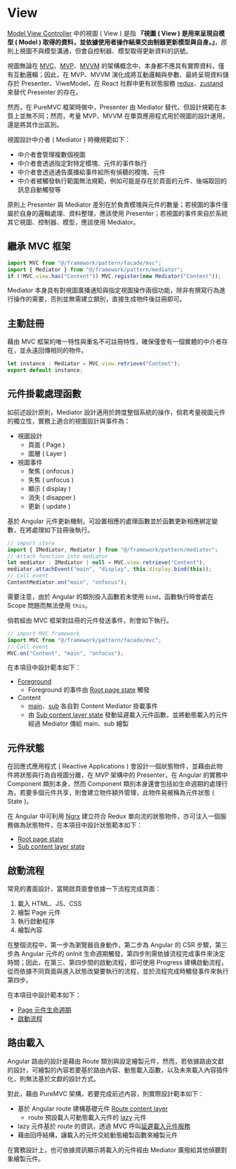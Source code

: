 # View

[Model View Controller](https://www.geeksforgeeks.org/mvc-design-pattern/) 中的視圖 ( View ) 是指 **『視圖 ( View ) 是用來呈現自模型 ( Model ) 取得的資料，並依據使用者操作結果交由制器更新模型與自身。』**，原則上視圖不與模型溝通，但會自控制器、模型取得更新資料的訊號。

視圖無論在 [MVC](https://www.geeksforgeeks.org/mvc-design-pattern/)、[MVP](https://www.geeksforgeeks.org/mvp-model-view-presenter-architecture-pattern-in-android-with-example/)、[MVVM](https://www.geeksforgeeks.org/introduction-to-model-view-view-model-mvvm/) 的架構概念中，本身都不應具有實際資料，僅有互動邏輯；因此，在 MVP、MVVM 演化成將互動邏輯與參數、最終呈現資料儲存於 Presenter、ViweModel，在 React 社群中更有狀態服務 [redux](https://redux.js.org/)、[zustand](https://zustand-demo.pmnd.rs/) 來替代 Presenter 的存在。

然而，在 PureMVC 框架時做中，Presenter 由 Mediator 替代，但設計規範在本質上並無不同；然而，考量 MVP、MVVM 在單頁應用程式用於視圖的設計運用，還是將其作出區別。

視圖設計中介者 ( Mediator ) 時機規範如下：

+ 中介者會管理複數個視圖
+ 中介者會透過指定對特定模塊、元件的事件執行
+ 中介者會透過通告廣播給事件給所有偵聽的模塊、元件
+ 中介者被觸發執行範圍無法規範，例如可能是存在於頁面的元件、後端取回的訊息自動觸發等

原則上 Presenter 與 Mediator 差別在於負責模塊與元件的數量；若視圖的事件僅屬於自身的邏輯處理、資料整理，應該使用 Presenter；若視圖的事件來自於系統其它視圖、控制器、模型，應該使用 Mediator。

## 繼承 MVC 框架

```js
import MVC from "@/framework/pattern/facade/mvc";
import { Mediator } from "@/framework/pattern/mediator";
if (!MVC.view.has("Content")) MVC.register(new Mediator("Content"));
```
Mediator 本身具有對視圖廣播通知與指定視圖操作兩個功能，除非有撰寫行為進行操作的需要，否則並無需建立類別，直接生成物件後註冊即可。

## 主動註冊

藉由 MVC 框架的唯一特性與重名不可註冊特性，確保僅會有一個實體的中介者存在，並永遠回傳相同的物件。

```js
let instance : Mediator = MVC.view.retrieve("Content");
export default instance;
```

## 元件掛載處理函數

如前述設計原則，Mediator 設計適用於跨度整個系統的操作，倘若考量視圖元件的獨立性，實務上適合的視圖設計與事件為：

+ 視圖設計
    - 頁面 ( Page )
    - 圖層 ( Layer )
+ 視圖事件
    - 聚焦 ( onfocus )
    - 失焦 ( unfocus )
    - 顯示 ( display )
    - 消失 ( disapper )
    - 更新 ( update )

基於 Angular 元件更新機制，可設置相應的處理函數並於函數更新相應綁定變數，在將處理如下註冊後執行。

```js
// import store
import { IMediator, Mediator } from "@/framework/pattern/mediator";
// Attach function into mediator
let mediator : IMediator | null = MVC.view.retrieve("Content");
mediator.attachEvent("main", "display", this.display.bind(this));
// Call event
ContentMediator.on("main", "onfocus");
```

需要注意，由於 Angular 的類別掛入函數若未使用 ```bind```，函數執行時會處在 Scope 問題而無法使用 ```this```。

倘若經由 MVC 框架對註冊的元件發送事件，則會如下執行。

```js
// import MVC framework
import MVC from "@/framework/pattern/facade/mvc";
// Call event
MVC.on("Content", "main", "onfocus");
```

在本項目中設計範本如下：

+ [Foreground](./layer/foreground/index.ts)
    - Foreground 的事件由 [Root page state](./page/root/store.ts) 觸發
+ Content
    - [main](./layer/content/main/index.ts)、[sub](./layer/content/sub/index.ts) 各自對 Content Mediator 掛載事件
    - 由 [Sub content layer state](./layer/content/sub/store.ts) 發動延遲載入元件函數，並將動態載入的元件經過 Mediator 傳給 main、sub 繪製

## 元件狀態

在回應式應用程式 ( Reactive Applications ) 會設計一個狀態物件，並藉由此物件將狀態與行為自視圖分離，在 MVP 架構中的 Presenter，在 Angular 的實務中 Component 類別本身，然而 Component 類別本身還會包括如生命週期的處理行為，若要多個元件共享，則會建立物件額外管理，此物件易被稱為元件狀態 ( State )。

在 Angular 中可利用 [Ngrx](https://ngrx.io/docs) 建立符合 Redux 單向流的狀態物件，亦可注入一個服務做為狀態物件，在本項目中設計狀態範本如下：

+ [Root page state](./page/root/store.ts)
+ [Sub content layer state](./layer/content/sub/store.ts)

## 啟動流程

常見的畫面設計，當開啟頁面會依據一下流程完成頁面：

1. 載入 HTML、JS、CSS
2. 繪製 Page 元件
3. 執行啟動程序
4. 繪製內容

在整個流程中，第一步為瀏覽器自身動作，第二步為 Angular 的 CSR 步驟，第三步為 Angular 元件的 onInit 生命週期觸發，第四步則需依據流程完成事件來決定時間；因此，在第三、第四步間的啟動流程，即可使用 Progress 建構啟動流程，從而依據不同頁面與進入狀態改變要執行的流程，並於流程完成時觸發事件來執行第四步。

在本項目中設計範本如下：

+ [Page 元件生命週期](./page/root/index.ts)
+ [啟動流程](../cont/startup/index.ts)

## 路由載入

Angular 路由的設計是藉由 Route 類別與設定繪製元件，然而，若依據路由文獻的設計，可繪製的內容若要基於路由內容、動態載入函數，以及未來載入內容插件化，則無法基於文獻的設計方式。

對此，藉由 PureMVC 架構，若要完成前述內容，則實際設計範本如下：

+ 基於 Angular route 建構基礎元件 [Route content layer](./layer/content/route/index.ts)
    - route 預設載入可動態載入元件的 [lazy](./layer/content/route/lazy/index.ts) 元件
+ lazy 元件基於 route 的資訊，透過 MVC 呼叫[延遲載入元件服務](../model/service/lazy/index.ts)
+ 藉由回呼結構，讓載入的元件交給動態繪製函數來繪製元件

 在實務設計上，也可依據資訊顯示將載入的元件經由 Mediator 廣撥給其他偵聽對象繪製元件。
